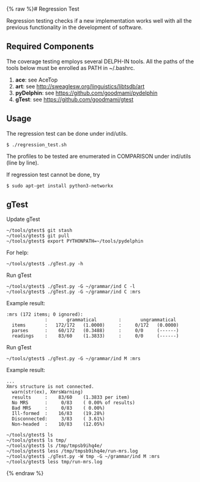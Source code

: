 {% raw %}# Regression Test

Regression testing checks if a new implementation works well with all
the previous functionality in the development of software.

## Required Components

The coverage testing employs several DELPH-IN tools. All the paths of
the tools below must be enrolled as PATH in \~/.bashrc.

1. **ace**: see AceTop
2. **art**: see <http://sweaglesw.org/linguistics/libtsdb/art>
3. **pyDelphin**: see <https://github.com/goodmami/pydelphin>
4. **gTest**: see <https://github.com/goodmami/gtest>

## Usage

The regression test can be done under ind/utils.

    $ ./regression_test.sh

The profiles to be tested are enumerated in COMPARISON under ind/utils
(line by line).

If regression test cannot be done, try

    $ sudo apt-get install python3-networkx

## gTest

Update gTest

    ~/tools/gtest$ git stash
    ~/tools/gtest$ git pull
    ~/tools/gtest$ export PYTHONPATH=~/tools/pydelphin

For help:

    ~/tools/gtest$ ./gTest.py -h

Run gTest

    ~/tools/gtest$ ./gTest.py -G ~/grammar/ind C -l
    ~/tools/gtest$ ./gTest.py -G ~/grammar/ind C :mrs

Example result:

    :mrs (172 items; 0 ignored):
                  :       grammatical        :       ungrammatical
      items       :   172/172   (1.0000)     :     0/172   (0.0000)
      parses      :    60/172   (0.3488)     :     0/0     (------)    
      readings    :    83/60    (1.3833)     :     0/0     (------)    

Run gTest

    ~/tools/gtest$ ./gTest.py -G ~/grammar/ind M :mrs

Example result:

    ...
    Xmrs structure is not connected.
      warn(str(ex), XmrsWarning)
      results     :    83/60    (1.3833 per item)
      No MRS      :     0/83    ( 0.00% of results)
      Bad MRS     :     0/83    ( 0.00%)
      Ill-formed  :    16/83    (19.28%)
      Disconnected:     3/83    ( 3.61%)
      Non-headed  :    10/83    (12.05%)
    
    ~/tools/gtest$ ls
    ~/tools/gtest$ ls tmp/
    ~/tools/gtest$ ls /tmp/tmpsb9ihq4e/
    ~/tools/gtest$ less /tmp/tmpsb9ihq4e/run-mrs.log 
    ~/tools/gtest$ ./gTest.py -W tmp -G ~/grammar/ind M :mrs
    ~/tools/gtest$ less tmp/run-mrs.log
<update date omitted for speed>{% endraw %}